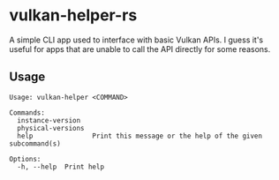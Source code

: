 # vulkan-helper-rs

A simple CLI app used to interface with basic Vulkan APIs. I guess it's useful for apps that are unable to call the API directly for some reasons.

## Usage

```
Usage: vulkan-helper <COMMAND>

Commands:
  instance-version
  physical-versions
  help               Print this message or the help of the given subcommand(s)

Options:
  -h, --help  Print help
```
